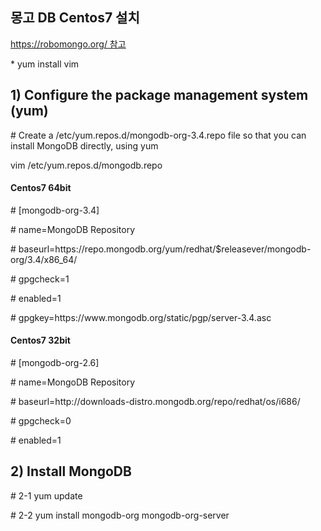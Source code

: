 <h2>몽고 DB Centos7 설치</h2>
<a href="https://robomongo.org/download">https://robomongo.org/ 참고</a>

<p>* yum install vim</p>

<div>
	<h2> 1) Configure the package management system (yum) </h2>
	<p># Create a /etc/yum.repos.d/mongodb-org-3.4.repo file so that you can install MongoDB directly, using yum </p>
</div>
<p>vim /etc/yum.repos.d/mongodb.repo</p>
<div>
	<h4>Centos7 64bit</h4>
	<p># [mongodb-org-3.4] </p>
	<p># name=MongoDB Repository</p>
	<p># baseurl=https://repo.mongodb.org/yum/redhat/$releasever/mongodb-org/3.4/x86_64/</p>
	<p># gpgcheck=1</p>
	<p># enabled=1</p>
	<p># gpgkey=https://www.mongodb.org/static/pgp/server-3.4.asc</p>
</div>
<div>
	<h4>Centos7 32bit</h4>
	<p># [mongodb-org-2.6]</p>
	<p># name=MongoDB Repository</p>
	<p># baseurl=http://downloads-distro.mongodb.org/repo/redhat/os/i686/</p>
	<p># gpgcheck=0</p>
	<p># enabled=1</p>
</div>
<div>
	<h2> 2) Install MongoDB </h2>
	<p># 2-1 yum update</p>
	<p># 2-2 yum install mongodb-org mongodb-org-server</p>
</div>
